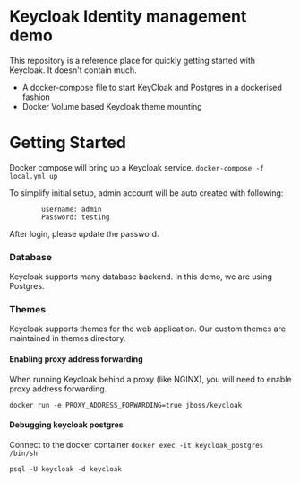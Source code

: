 Keycloak Identity management demo
====

This repository is a reference place for quickly getting started with Keycloak.
It doesn't contain much. 

* A docker-compose file to start KeyCloak and Postgres in a dockerised fashion
* Docker Volume based Keycloak theme mounting

Getting Started
=====

Docker compose will bring up a Keycloak service. 
`docker-compose -f local.yml up`

To simplify initial setup, admin account will be auto created with following:
```
        username: admin
        Password: testing
```
After login, please update the password.

### Database

Keycloak supports many database backend. In this demo, we are using Postgres.

### Themes

Keycloak supports themes for the web application. Our custom themes are maintained in themes directory.

#### Enabling proxy address forwarding
When running Keycloak behind a proxy (like NGINX), you will need to enable proxy address forwarding.

`docker run -e PROXY_ADDRESS_FORWARDING=true jboss/keycloak`

#### Debugging keycloak postgres

Connect to the docker container
`docker exec -it keycloak_postgres /bin/sh`

`psql -U keycloak -d keycloak`